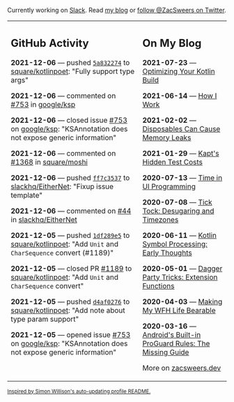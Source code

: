 Currently working on [Slack](https://slack.com/). Read [my blog](https://zacsweers.dev/) or [follow @ZacSweers on Twitter](https://twitter.com/ZacSweers).

<table><tr><td valign="top" width="60%">

## GitHub Activity
<!-- githubActivity starts -->
**2021-12-06** — pushed [`5a832274`](https://github.com/square/kotlinpoet/commit/5a832274d31696147e173507802d2d8a46564094) to [square/kotlinpoet](https://api.github.com/repos/square/kotlinpoet): "Fully support type args"

**2021-12-06** — commented on [#753](https://github.com/google/ksp/issues/753#issuecomment-987172313) in [google/ksp](https://api.github.com/repos/google/ksp)

**2021-12-06** — closed issue [#753](https://api.github.com/repos/google/ksp/issues/753) on [google/ksp](https://api.github.com/repos/google/ksp): "KSAnnotation does not expose generic information"

**2021-12-06** — commented on [#1368](https://github.com/square/moshi/issues/1368#issuecomment-987130840) in [square/moshi](https://api.github.com/repos/square/moshi)

**2021-12-06** — pushed [`ff7c3537`](https://github.com/slackhq/EitherNet/commit/ff7c35377379297fc2a1d9dee9b13930d5c6f925) to [slackhq/EitherNet](https://api.github.com/repos/slackhq/EitherNet): "Fixup issue template"

**2021-12-06** — commented on [#44](https://github.com/slackhq/EitherNet/issues/44#issuecomment-987092631) in [slackhq/EitherNet](https://api.github.com/repos/slackhq/EitherNet)

**2021-12-05** — pushed [`1df289e5`](https://github.com/square/kotlinpoet/commit/1df289e5c623ee9f662c0844422a25b314202895) to [square/kotlinpoet](https://api.github.com/repos/square/kotlinpoet): "Add `Unit` and `CharSequence` convert (#1189)"

**2021-12-05** — closed PR [#1189](https://api.github.com/repos/square/kotlinpoet/pulls/1189) to [square/kotlinpoet](https://api.github.com/repos/square/kotlinpoet): "Add `Unit` and `CharSequence` convert"

**2021-12-05** — pushed [`d4af0276`](https://github.com/square/kotlinpoet/commit/d4af0276f9cd578b8f425a232bebfaeae25de81a) to [square/kotlinpoet](https://api.github.com/repos/square/kotlinpoet): "Add note about type param support"

**2021-12-05** — opened issue [#753](https://api.github.com/repos/google/ksp/issues/753) on [google/ksp](https://api.github.com/repos/google/ksp): "KSAnnotation does not expose generic information"
<!-- githubActivity ends -->
</td><td valign="top" width="40%">

## On My Blog
<!-- blog starts -->
**2021-07-23** — [Optimizing Your Kotlin Build](https://www.zacsweers.dev/optimizing-your-kotlin-build/)

**2021-06-14** — [How I Work](https://www.zacsweers.dev/how-i-work/)

**2021-02-02** — [Disposables Can Cause Memory Leaks](https://www.zacsweers.dev/disposables-can-cause-memory-leaks/)

**2021-01-29** — [Kapt's Hidden Test Costs](https://www.zacsweers.dev/kapts-hidden-test-costs/)

**2020-07-13** — [Time in UI Programming](https://www.zacsweers.dev/time-in-ui/)

**2020-07-08** — [Tick Tock: Desugaring and Timezones](https://www.zacsweers.dev/ticktock-desugaring-timezones/)

**2020-06-11** — [Kotlin Symbol Processing: Early Thoughts](https://www.zacsweers.dev/kotlin-symbol-processor-early-thoughts/)

**2020-05-01** — [Dagger Party Tricks: Extension Functions](https://www.zacsweers.dev/dagger-party-tricks-extension-functions/)

**2020-04-03** — [Making My WFH Life Bearable](https://www.zacsweers.dev/making-wfh-life-bearable/)

**2020-03-16** — [Android's Built-in ProGuard Rules: The Missing Guide](https://www.zacsweers.dev/android-proguard-rules/)
<!-- blog ends -->
More on [zacsweers.dev](https://zacsweers.dev/)
</td></tr></table>

<sub><a href="https://simonwillison.net/2020/Jul/10/self-updating-profile-readme/">Inspired by Simon Willison's auto-updating profile README.</a></sub>